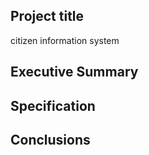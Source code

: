 ## Project title 
citizen information system

## Executive Summary



## Specification


## Conclusions